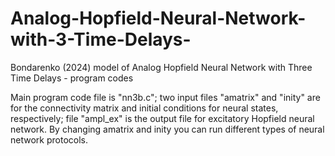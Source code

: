 # Analog-Hopfield-Neural-Network-with-3-Time-Delays-
Bondarenko (2024) model of Analog Hopfield Neural Network with Three Time Delays -  program codes

Main program code file is "nn3b.c"; two input files "amatrix" and "inity" are for the connectivity matrix and initial conditions for neural states, respectively; file "ampl_ex" is the output file for excitatory Hopfield neural network. By changing amatrix and inity you can run different types of neural network protocols.
